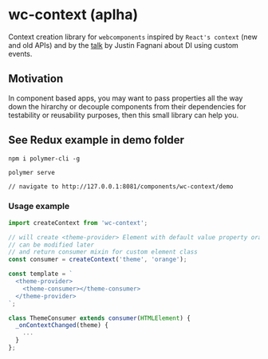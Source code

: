 # wc-context (aplha)

Context creation library for `webcomponents` inspired by `React's context` (new and old APIs) and by the [talk](https://www.youtube.com/watch?v=6o5zaKHedTE) by Justin Fagnani about DI using custom events.

## Motivation

In component based apps, you may want to pass properties all the way down the hirarchy or decouple components from their dependencies for testability or reusability purposes, then this small library can help you.

## See Redux example in demo folder
```
npm i polymer-cli -g

polymer serve

// navigate to http://127.0.0.1:8081/components/wc-context/demo
```

### Usage example
```javascript
import createContext from 'wc-context';

// will create <theme-provider> Element with default value property orange
// can be modified later
// and return consumer mixin for custom element class
const consumer = createContext('theme', 'orange');

const template = `
  <theme-provider>
    <theme-consumer></theme-consumer>
  </theme-provider>
`;

class ThemeConsumer extends consumer(HTMLElement) {
  _onContextChanged(theme) {
    ...
  }
};
```
